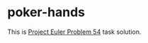 # poker-hands
This is [Project Euler Problem 54](https://projecteuler.net/problem=54) task solution. 
